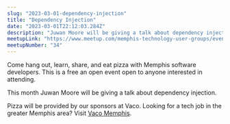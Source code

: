 ```yaml
---
slug: "2023-03-01-dependency-injection"
title: "Dependency Injection"
date: "2023-03-01T22:12:03.284Z"
description: "Juwan Moore will be giving a talk about dependency injection"
meetupLink: "https://www.meetup.com/memphis-technology-user-groups/events/290824863/"
meetupNumber: "34"
---
```


Come hang out, learn, share, and eat pizza with Memphis software developers. This is a free an open event open to anyone interested in attending.

This month Juwan Moore will be giving a talk about dependency injection.

Pizza will be provided by our sponsors at Vaco. Looking for a tech job in the greater Memphis area? Visit [Vaco Memphis](https://www.vaco.com/locations/memphis-tennessee/).